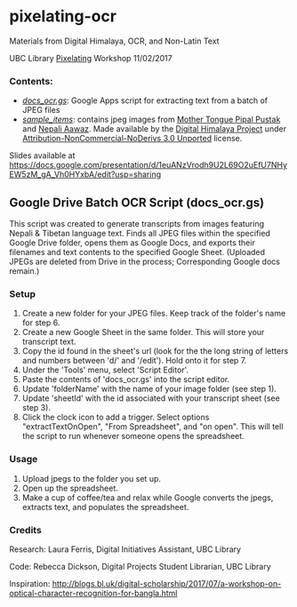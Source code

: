# pixelating-ocr
Materials from Digital Himalaya, OCR, and Non-Latin Text

UBC Library [Pixelating](https://events.library.ubc.ca/series/118) Workshop 11/02/2017

### Contents:
- [*docs_ocr.gs*](./docs_ocr.gs): Google Apps script for extracting text from a batch of JPEG files
- [*sample_items*](./sample_items): contains jpeg images from [Mother Tongue Pipal Pustak](http://www.digitalhimalaya.com/collections/journals/mtpp/) and [Nepali Aawaz](http://www.digitalhimalaya.com/collections/journals/nepaliaawaz/). Made available by the [Digital Himalaya Project](http://www.digitalhimalaya.com) under [Attribution-NonCommercial-NoDerivs 3.0 Unported](https://creativecommons.org/licenses/by-nc-nd/3.0/) license.


Slides available at https://docs.google.com/presentation/d/1euANzVrodh9U2L69O2uEfU7NHyEW5zM_gA_Vh0HYxbA/edit?usp=sharing

## Google Drive Batch OCR Script (docs_ocr.gs)

This script was created to generate transcripts from images featuring Nepali & Tibetan language text. Finds all JPEG files within the specified Google Drive folder, opens them as Google Docs, and exports their filenames and text contents to the specified Google Sheet. (Uploaded JPEGs are deleted from Drive in the process; Corresponding Google docs remain.)

### Setup

1. Create a new folder for your JPEG files. Keep track of the folder's name for step 6.
2. Create a new Google Sheet in the same folder. This will store your transcript text.
3. Copy the id found in the sheet's url (look for the the long string of letters and numbers between 'd/' and '/edit'). Hold onto it for step 7.
4. Under the 'Tools' menu, select 'Script Editor'.
5. Paste the contents of 'docs_ocr.gs' into the script editor.
6. Update 'folderName' with the name of your image folder (see step 1).
7. Update 'sheetId' with the id associated with your transcript sheet (see step 3).
8. Click the clock icon to add a trigger. Select options "extractTextOnOpen", "From Spreadsheet", and "on open". This will tell the script to run whenever someone opens the spreadsheet.

### Usage

1. Upload jpegs to the folder you set up.
2. Open up the spreadsheet.
3. Make a cup of coffee/tea and relax while Google converts the jpegs, extracts text, and populates the spreadsheet.

### Credits

Research: Laura Ferris, Digital Initiatives Assistant, UBC Library

Code: Rebecca Dickson, Digital Projects Student Librarian, UBC Library

Inspiration: http://blogs.bl.uk/digital-scholarship/2017/07/a-workshop-on-optical-character-recognition-for-bangla.html
